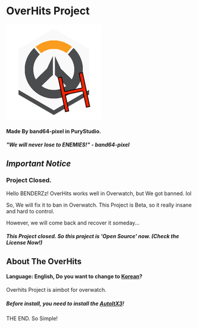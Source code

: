 # OverHits Project

![OverHits](https://github.com/band64-pixel/OverHits/blob/master/OverHits/Resources/overhits.png)
#### Made By band64-pixel in PuryStudio.

##### "We will never lose to ENEMIES!" - band64-pixel

## *Important Notice*

### Project Closed.
Hello BENDERZz! OverHits works well in Overwatch, but We got banned. lol

So, We will fix it to ban in Overwatch. This Project is Beta, so it really insane and hard to control.

However, we will come back and recover it someday...


##### This Project closed. So this project is 'Open Source' now. (Check the License Now!)

## About The OverHits
#### Language: English, Do you want to change to [Korean](https://github.com/band64-pixel/OverHits/blob/master/README-ko.md)?

Overhits Project is aimbot for overwatch.

##### Before install, you need to install the [AutoItX3](https://www.autoitscript.com/site/autoit/downloads/)!

THE END. So Simple!
